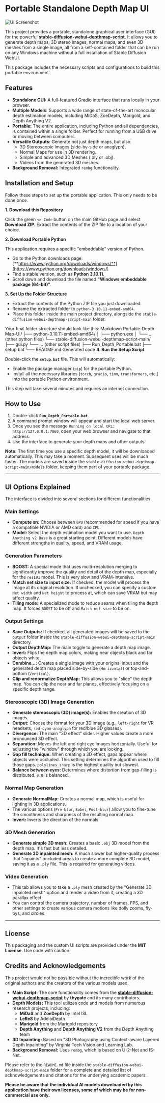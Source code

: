 # Portable Standalone Depth Map UI

![UI Screenshot](https://raw.githubusercontent.com/thygate/stable-diffusion-webui-depthmap-script/main/options.png)

This project provides a portable, standalone graphical user interface (GUI) for the powerful **[stable-diffusion-webui-depthmap-script](https://github.com/thygate/stable-diffusion-webui-depthmap-script)**. It allows you to generate depth maps, 3D stereo images, normal maps, and even 3D meshes from a single image, all from a self-contained folder that can be run on any Windows machine without a full installation of Stable Diffusion WebUI.

This package includes the necessary scripts and configurations to build this portable environment.

## Features

*   **Standalone GUI:** A full-featured Gradio interface that runs locally in your browser.
*   **Multiple Models:** Supports a wide range of state-of-the-art monocular depth estimation models, including MiDaS, ZoeDepth, Marigold, and Depth Anything V2.
*   **Portable:** The entire application, including Python and all dependencies, is contained within a single folder. Perfect for running from a USB drive or moving between computers.
*   **Versatile Outputs:** Generate not just depth maps, but also:
    *   3D Stereoscopic Images (side-by-side or anaglyph).
    *   Normal Maps for use in 3D rendering.
    *   Simple and advanced 3D Meshes (.ply or .obj).
    *   Videos from the generated 3D meshes.
*   **Background Removal:** Integrated `rembg` functionality.

## Installation and Setup

Follow these steps to set up the portable application. This only needs to be done once.

**1. Download this Repository**

Click the green `<> Code` button on the main GitHub page and select **Download ZIP**. Extract the contents of the ZIP file to a location of your choice.

**2. Download Portable Python**

This application requires a specific "embeddable" version of Python.

*   Go to the Python downloads page: [**https://www.python.org/downloads/windows/**](https://www.python.org/downloads/windows/)
*   Find a stable version, such as **Python 3.10.11**.
*   Scroll down and download the file named **"Windows embeddable package (64-bit)"**.

**3. Set Up the Folder Structure**

*   Extract the contents of the Python ZIP file you just downloaded.
*   Rename the extracted folder to `python-3.10.11-embed-amd64`.
*   Place this folder inside the main project directory, alongside the `stable-diffusion-webui-depthmap-script-main` folder.

Your final folder structure should look like this:
Markdown
Portable-Depth-Map-UI/
├── python-3.10.11-embed-amd64/
│ ├── python.exe
│ └── ... (other python files)
└── stable-diffusion-webui-depthmap-script-main/
├── gui.py
└── ... (other script files)
├── Run_Depth_Portable.bat
├── setup.bat
└── README.md
Generated code
**4. Run the Setup Script**

Double-click the **`setup.bat`** file. This will automatically:
*   Enable the package manager (`pip`) for the portable Python.
*   Install all the necessary libraries (`torch`, `gradio`, `timm`, `transformers`, etc.) into the portable Python environment.

This step will take several minutes and requires an internet connection.

## How to Use

1.  Double-click **`Run_Depth_Portable.bat`**.
2.  A command prompt window will appear and start the local web server.
3.  Once you see the message `Running on local URL: http://127.0.0.1:7860`, open your web browser and navigate to that address.
4.  Use the interface to generate your depth maps and other outputs!

**Note:** The first time you use a specific depth model, it will be downloaded automatically. This may take a moment. Subsequent uses will be much faster. The models are saved inside the `stable-diffusion-webui-depthmap-script-main/models` folder, keeping them part of your portable package.

---

## UI Options Explained

The interface is divided into several sections for different functionalities.

### Main Settings

*   **Compute on:** Choose between `GPU` (recommended for speed if you have a compatible NVIDIA or AMD card) and `CPU`.
*   **Model:** Select the depth estimation model you want to use. `Depth Anything v2 Base` is a great starting point. Different models have different strengths in quality, speed, and VRAM usage.

### Generation Parameters

*   **BOOST:** A special mode that uses multi-resolution merging to significantly improve the quality and detail of the depth map, especially for the `res101` model. This is very slow and VRAM-intensive.
*   **Match net size to input size:** If checked, the model will process the image at its original resolution. If unchecked, you can specify a custom `Net width` and `Net height` to process at, which can save VRAM but may affect quality.
*   **Tiling mode:** A specialized mode to reduce seams when tiling the depth map. It forces `BOOST` to be off and `Match net size` to be on.

### Output Settings

*   **Save Outputs:** If checked, all generated images will be saved to the `output` folder inside the `stable-diffusion-webui-depthmap-script-main` directory.
*   **Output DepthMap:** The main toggle to generate a depth map image.
*   **Invert:** Flips the depth map colors, making near objects black and far objects white.
*   **Combine...:** Creates a single image with your original input and the generated depth map placed side-by-side (`Horizontal`) or top-and-bottom (`Vertical`).
*   **Clip and renormalize DepthMap:** This allows you to "slice" the depth map. You can clip the near and far planes, effectively focusing on a specific depth range.

### Stereoscopic (3D) Image Generation

*   **Generate stereoscopic (3D) image(s):** Enables the creation of 3D images.
*   **Output:** Choose the format for your 3D image (e.g., `left-right` for VR headsets, `red-cyan-anaglyph` for red/blue 3D glasses).
*   **Divergence:** The main "3D effect" slider. Higher values create a more pronounced 3D effect.
*   **Separation:** Moves the left and right eye images horizontally. Useful for adjusting the "window" through which you are looking.
*   **Gap fill technique:** When creating a 3D effect, gaps appear where objects were occluded. This setting determines the algorithm used to fill those gaps. `polylines_sharp` is the highest quality but slowest.
*   **Balance between eyes:** Determines where distortion from gap-filling is distributed. `0.0` is balanced.

### Normal Map Generation

*   **Generate NormalMap:** Creates a normal map, which is useful for lighting in 3D applications.
*   The various options (`Pre-blur`, `Sobel`, `Post-blur`) allow you to fine-tune the smoothness and sharpness of the resulting normal map.
*   **Invert:** Inverts the direction of the normals.

### 3D Mesh Generation

*   **Generate simple 3D mesh:** Creates a basic `.obj` 3D model from the depth map. It's fast but less detailed.
*   **Generate 3D inpainted mesh:** A much slower but higher-quality process that "inpaints" occluded areas to create a more complete 3D model, saving it as a `.ply` file. This is required for generating videos.

### Video Generation

*   This tab allows you to take a `.ply` mesh created by the "Generate 3D inpainted mesh" option and render a video from it, creating a 3D parallax effect.
*   You can control the camera trajectory, number of frames, FPS, and other settings to create various camera motions like dolly zooms, fly-bys, and circles.

---

## License

This packaging and the custom UI scripts are provided under the **MIT License**.
Use code with caution.

## Credits and Acknowledgements

This project would not be possible without the incredible work of the original authors and the creators of the various models used.

*   **Main Script:** The core functionality comes from the **[stable-diffusion-webui-depthmap-script](https://github.com/thygate/stable-diffusion-webui-depthmap-script)** by **thygate** and its many contributors.
*   **Depth Models:** This tool utilizes code and models from numerous research projects, including:
    *   **MiDaS** and **ZoeDepth** by Intel ISL
    *   **LeReS** by AdelaiDepth
    *   **Marigold** from the Marigold repository
    *   **Depth Anything** and **Depth Anything V2** from the Depth Anything team
*   **3D Inpainting:** Based on "3D Photography using Context-aware Layered Depth Inpainting" by Virginia Tech Vision and Learning Lab.
*   **Background Removal:** Uses `rembg`, which is based on U-2-Net and IS-Net.

Please refer to the `README.md` file inside the `stable-diffusion-webui-depthmap-script-main` folder for a complete and detailed list of acknowledgements and citations for the underlying academic papers.

**Please be aware that the individual AI models downloaded by this application have their own licenses, some of which may be for non-commercial use only.**
